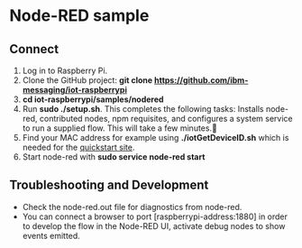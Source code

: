 Node-RED sample
===============

Connect
-------

1. Log in to Raspberry Pi. 
2. Clone the GitHub project: __git clone https://github.com/ibm-messaging/iot-raspberrypi__
3. __cd iot-raspberrypi/samples/nodered__
4. Run __sudo ./setup.sh__. This completes the following tasks:
   Installs node-red, contributed nodes, npm requisites, and configures a system service to run a supplied flow.
   This will take a few minutes.
5. Find your MAC address for example using __./iotGetDeviceID.sh__ which is needed for the [quickstart site](http://quickstart.internetofthings.ibmcloud.com).
6. Start node-red with __sudo service node-red start__


Troubleshooting and Development
---------------------------
+ Check the node-red.out file for diagnostics from node-red.
+ You can connect a browser to port [raspberrypi-address:1880] in order to develop the flow in the Node-RED UI, activate debug nodes to show events emitted.
